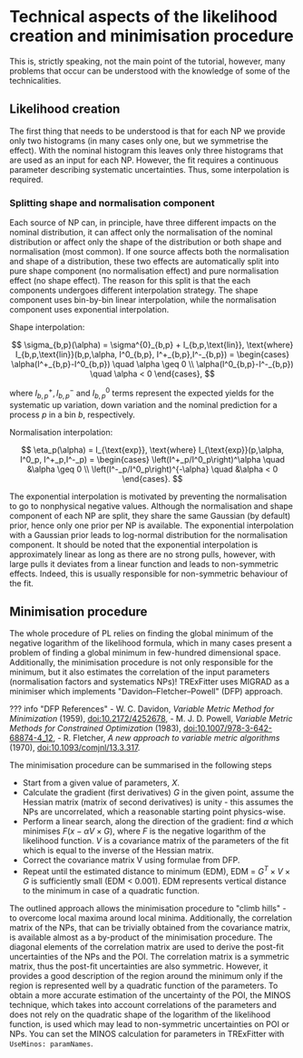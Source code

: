 # Technical aspects of the likelihood creation and minimisation procedure

This is, strictly speaking, not the main point of the tutorial, however, many problems that occur can be understood with the knowledge of some of the technicalities.


## Likelihood creation

The first thing that needs to be understood is that for each NP we provide only two histograms (in many cases only one, but we symmetrise the effect).
With the nominal histogram this leaves only three histograms that are used as an input for each NP.
However, the fit requires a continuous parameter describing systematic uncertainties.
Thus, some interpolation is required.


### Splitting shape and normalisation component

Each source of NP can, in principle, have three different impacts on the nominal distribution, it can affect only the normalisation of the nominal distribution or affect only the shape of the distribution or both shape and normalisation (most common).
If one source affects both the normalisation and shape of a distribution, these two effects are automatically split into pure shape component (no normalisation effect) and pure normalisation effect (no shape effect).
The reason for this split is that the each components undergoes different interpolation strategy.
The shape component uses bin-by-bin linear interpolation, while the normalisation component uses exponential interpolation.

Shape interpolation:

$$
    \sigma_{b,p}(\alpha) = \sigma^{0}_{b,p} + I_{b,p,\text{lin}}, \text{where} I_{b,p,\text{lin}}(b,p,\alpha, I^0_{b,p}, I^+_{b,p},I^-_{b,p}) = \begin{cases} \alpha(I^+_{b,p}-I^0_{b,p}) \quad \alpha \geq 0 \\ \alpha(I^0_{b,p}-I^-_{b,p}) \quad \alpha < 0 \end{cases},
$$

where $I^{+}_{b,p}, I^{-}_{b,p}$ and $I^{0}_{b,p}$ terms represent the expected yields for the systematic up variation, down variation and the nominal prediction for a process $p$ in a bin $b$, respectively.

Normalisation interpolation:

$$
    \eta_p(\alpha) = I_{\text{exp}}, \text{where} I_{\text{exp}}(p,\alpha, I^0_p, I^+_p,I^-_p) = \begin{cases} \left(I^+_p/I^0_p\right)^\alpha \quad &\alpha \geq 0 \\ \left(I^-_p/I^0_p\right)^{-\alpha} \quad &\alpha < 0 \end{cases}.
$$

The exponential interpolation is motivated by preventing the normalisation to go to nonphysical negative values.
Although the normalisation and shape component of each NP are split, they share the same Gaussian (by default) prior, hence only one prior per NP is available.
The exponential interpolation with a Gaussian prior leads to log-normal distribution for the normalisation component.
It should be noted that the exponential interpolation is approximately linear as long as there are no strong pulls, however, with large pulls it deviates from a linear function and leads to non-symmetric effects.
Indeed, this is usually responsible for non-symmetric behaviour of the fit.


## Minimisation procedure

The whole procedure of PL relies on finding the global minimum of the negative logarithm of the likelihood formula, which in many cases present a problem of finding a global minimum in few-hundred dimensional space.
Additionally, the minimisation procedure is not only responsible for the minimum, but it also estimates the correlation of the input parameters (normalisation factors and systematics NPs)!
TRExFitter uses MIGRAD as a minimiser which implements "Davidon–Fletcher–Powell" (DFP) approach.

??? info "DFP References"
    - W. C. Davidon, *Variable Metric Method for Minimization* (1959), [doi:10.2172/4252678](https://doi.org/10.2172%2F4252678),
    - M. J. D. Powell, *Variable Metric Methods for Constrained Optimization* (1983), [doi:10.1007/978-3-642-68874-4_12](https://doi.org/10.1007/978-3-642-68874-4_12),
    - R. Fletcher, *A new approach to variable metric algorithms* (1970), [doi:10.1093/comjnl/13.3.317](https://doi.org/10.1093/comjnl/13.3.317).

The minimisation procedure can be summarised in the following steps

- Start from a given value of parameters, $X$.
- Calculate the gradient (first derivatives) $G$ in the given point, assume the Hessian matrix (matrix of second derivatives) is unity - this assumes the NPs are uncorrelated, which a reasonable starting point physics-wise.
- Perform a linear search, along the direction of the gradient: find $\alpha$ which minimises $F (x -\alpha V \times G)$, where $F$ is the negative logarithm of the likelihood function.
  $V$ is a covariance matrix of the parameters of the fit which is equal to the inverse of the Hessian matrix.
- Correct the covariance matrix V using formulae from DFP.
- Repeat until the estimated distance to minimum (EDM), EDM = $G^T \times V \times G$ is sufficiently small (EDM < 0.001).
  EDM represents vertical distance to the minimum in case of a quadratic function.

The outlined approach allows the minimisation procedure to "climb hills" - to overcome local maxima around local minima.
Additionally, the correlation matrix of the NPs, that can be trivially obtained from the covariance matrix, is available almost as a by-product of the minimisation procedure.
The diagonal elements of the correlation matrix are used to derive the post-fit uncertainties of the NPs and the POI.
The correlation matrix is a symmetric matrix, thus the post-fit uncertainties are also symmetric.
However, it provides a good description of the region around the minimum only if the region is represented well by a quadratic function of the parameters.
To obtain a more accurate estimation of the uncertainty of the POI, the MINOS technique, which takes into account correlations of the parameters and does not rely on the quadratic shape of the logarithm of the likelihood function, is used which may lead to non-symmetric uncertainties on POI or NPs.
You can set the MINOS calculation for parameters in TRExFitter with `UseMinos: paramNames`.
